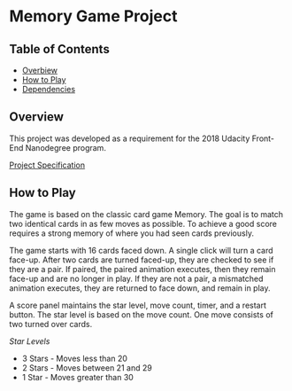 # Memory Game Project

## Table of Contents

* [Overbiew](#overview)
* [How to Play](#howtoplay)
* [Dependencies](#dependencies)

## Overview

This project was developed as a requirement for the 2018 Udacity Front-End Nanodegree program. 

[Project Specification](Project%20Specification.pdf)

## How to Play

The game is based on the classic card game Memory. The goal is to match two identical cards in as few moves as possible. To achieve a good score requires a strong memory of where you had seen cards previously.

The game starts with 16 cards faced down. A single click will turn a card face-up. After two cards are turned faced-up, they are checked to see if they are a pair. If paired, the paired animation executes, then they remain face-up and are no longer in play. If they are not a pair, a mismatched animation executes, they are returned to face down, and remain in play.

A score panel maintains the star level, move count, timer, and a restart button. The star level is based on the move count. One move consists of two turned over cards. 

*Star Levels*
  * 3 Stars -   Moves less than 20
  * 2 Stars -   Moves between 21 and 29
  * 1 Star  -   Moves greater than 30

